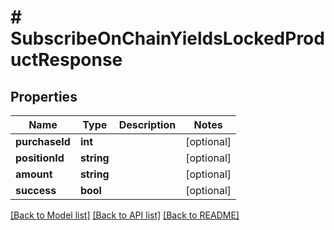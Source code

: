 # # SubscribeOnChainYieldsLockedProductResponse

## Properties

Name | Type | Description | Notes
------------ | ------------- | ------------- | -------------
**purchaseId** | **int** |  | [optional]
**positionId** | **string** |  | [optional]
**amount** | **string** |  | [optional]
**success** | **bool** |  | [optional]

[[Back to Model list]](../../README.md#models) [[Back to API list]](../../README.md#endpoints) [[Back to README]](../../README.md)
